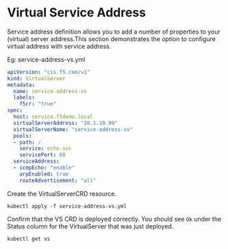 # Virtual Service Address
 
Service address definition allows you to add a number of properties to your (virtual) server address.This section demonstrates the option to configure virtual address with service address.


Eg: service-address-vs.yml
```yml
apiVersion: "cis.f5.com/v1"
kind: VirtualServer
metadata:
  name: service-address-vs
  labels:
    f5cr: "true"
spec:
  host: service.f5demo.local
  virtualServerAddress: "10.1.10.99"
  virtualServerName: "service-address-vs"
  pools:
  - path: /
    service: echo-svc
    servicePort: 80
  serviceAddress:
  - icmpEcho: "enable"
    arpEnabled: true
    routeAdvertisement: "all"

```

Create the VirtualServerCRD resource.
```
kubectl apply -f service-address-vs.yml
```

Confirm that the VS CRD is deployed correctly. You should see `Ok` under the Status column for the VirtualServer that was just deployed.
```
kubectl get vs 
```
